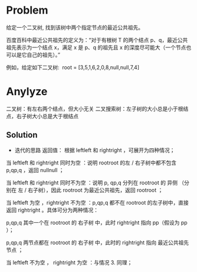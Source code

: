 # Problem
给定一个二叉树, 找到该树中两个指定节点的最近公共祖先。

百度百科中最近公共祖先的定义为：“对于有根树 T 的两个结点 p、q，最近公共祖先表示为一个结点 x，满足 x 是 p、q 的祖先且 x 的深度尽可能大（一个节点也可以是它自己的祖先）。”

例如，给定如下二叉树:  root = [3,5,1,6,2,0,8,null,null,7,4]

# Anylyze
二叉树：有左右两个结点，但大小无关
二叉搜索树：左子树的大小总是小于根结点，右子树大小总是大于根结点
## Solution
- 迭代的思路
  返回值： 根据 leftleft 和 rightright ，可展开为四种情况；

当 leftleft 和 rightright 同时为空 ：说明 rootroot 的左 / 右子树中都不包含 p,qp,q ，返回 nullnull ；

当 leftleft 和 rightright 同时不为空 ：说明 p, qp,q 分列在 rootroot 的 异侧 （分别在 左 / 右子树），因此 rootroot 为最近公共祖先，返回 rootroot ；

当 leftleft 为空 ，rightright 不为空 ：p,qp,q 都不在 rootroot 的左子树中，直接返回 rightright 。具体可分为两种情况：

p,qp,q 其中一个在 rootroot 的 右子树 中，此时 rightright 指向 pp（假设为 pp ）；

p,qp,q 两节点都在 rootroot 的 右子树 中，此时的 rightright 指向 最近公共祖先节点 ；

当 leftleft 不为空 ， rightright 为空 ：与情况 3. 同理；
